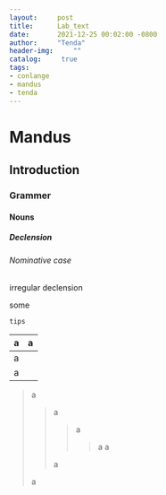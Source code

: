 ```yaml
---
layout:		post
title: 		Lab_text
date: 		2021-12-25 00:02:00 -0800
author:		"Tenda"
header-img: 	""
catalog:	 true
tags:
- conlange
- mandus
- tenda
---
```


# Mandus
## Introduction
### Grammer
#### Nouns
##### Declension
###### Nominative case
irregular declension

some
```
tips
```
|a|a|
|---|---:|
|a||
|a

> a
>> a
>>> a
>>>> a
>>> a
>>> 
>> a
>> 
> a
> 

